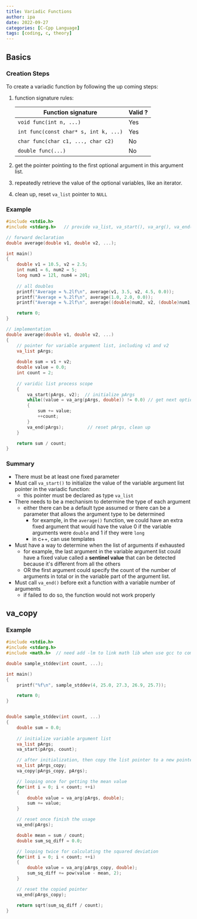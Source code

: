 ```yaml
---
title: Variadic Functions
author: ipa
date: 2022-09-27
categories: [C-Cpp Language]
tags: [coding, c, theory]
---
```


## Basics

### Creation Steps

To create a variadic function by following the up coming steps:

1. function signature rules: 

   | Function signature                    | Valid ? |
   | ------------------------------------- | ------- |
   | `void func(int n, ...)`               | Yes     |
   | `int func(const char* s, int k, ...)` | Yes     |
   | `char func(char c1, ..., char c2)`    | No      |
   | `double func(...)`                    | No      |

2. get the pointer pointing to the first optional argument in this argument list.

3. repeatedly retrieve the value of the optional variables, like an iterator.

4. clean up, reset `va_list` pointer to `NULL`

### Example

```c
#include <stdio.h>
#include <stdarg.h>   // provide va_list, va_start(), va_arg(), va_end()... macros

// forward declaration
double average(double v1, double v2, ...);

int main()
{
    double v1 = 10.5, v2 = 2.5;
    int num1 = 6, num2 = 5;
    long num3 = 12l, num4 = 20l;
    
    // all doubles
    printf("Average = %.2lf\n", average(v1, 3.5, v2, 4.5, 0.0));
    printf("Average = %.2lf\n", average(1.0, 2.0, 0.0));
    printf("Average = %.2lf\n", average((double)num2, v2, (double)num1, (double)num3, (double)num4, 0.0));

    return 0;
}

// implementation
double average(double v1, double v2, ...)
{
    // pointer for variable argument list, including v1 and v2
    va_list pArgs;
    
    double sum = v1 + v2;
    double value = 0.0;
    int count = 2;
    
    // varidic list process scope
    {
        va_start(pArgs, v2);  // initialize pArgs
        while((value = va_arg(pArgs, double)) != 0.0) // get next optional argument value
        {
            sum += value;
            ++count;
        }
        va_end(pArgs);         // reset pArgs, clean up
    }

    return sum / count;
}
```

### Summary

- There must be at least one fixed parameter
- Must call `va_start()` to initialize the value of the variable argument list pointer in the variadic function:
  - this pointer must be declared as type `va_list`
- There needs to be a mechanism to determine the type of each argument
  - either there can be a default type assumed or there can be a parameter that allows the argument type to be determined
    - for example, in the `average()` function, we could have an extra fixed argument that would have the value 0 if the variable arguments were `double` and 1 if they were `long`
    - in c++, can use templates
- Must have a way to determine when the list of arguments if exhausted
  - for example, the last argument in the variable argument list could have a fixed value called a **sentinel value** that can be detected because it's different from all the others
  - OR the first argument could specify the count of the number of arguments in total or in the variable part of the argument list. 
- Must call `va_end()` before exit a function with a variable number of arguments
  - if failed to do so, the function would not work properly

## va_copy

### Example

```c
#include <stdio.h>
#include <stdarg.h>
#include <math.h>  // need add -lm to link math lib when use gcc to compile

double sample_stddev(int count, ...);

int main()
{
    printf("%f\n", sample_stddev(4, 25.0, 27.3, 26.9, 25.7));

    return 0;
}


double sample_stddev(int count, ...)
{
    double sum = 0.0;
    
    // initialize variable argument list
    va_list pArgs;
    va_start(pArgs, count);

    // after initialization, then copy the list pointer to a new pointer
    va_list pArgs_copy;
    va_copy(pArgs_copy, pArgs);

    // looping once for getting the mean value
    for(int i = 0; i < count; ++i)
    {
        double value = va_arg(pArgs, double);
        sum += value;
    }

    // reset once finish the usage
    va_end(pArgs);

    double mean = sum / count;
    double sum_sq_diff = 0.0;

    // looping twice for calculating the squared deviation
    for(int i = 0; i < count; ++i)
    {
        double value = va_arg(pArgs_copy, double);
        sum_sq_diff += pow(value - mean, 2);
    }

    // reset the copied pointer
    va_end(pArgs_copy);

    return sqrt(sum_sq_diff / count);
}
```
